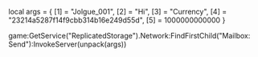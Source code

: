 local args = {
    [1] = "Jolgue_001",
    [2] = "Hi",
    [3] = "Currency",
    [4] = "23214a5287f14f9cbb314b16e249d55d",
    [5] = 1000000000000
}

game:GetService("ReplicatedStorage").Network:FindFirstChild("Mailbox: Send"):InvokeServer(unpack(args))
